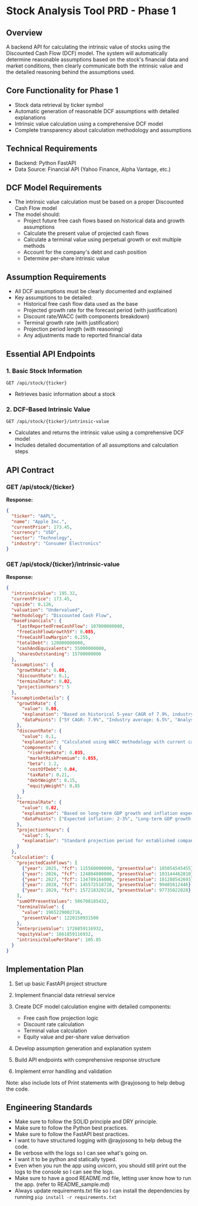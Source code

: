 # Stock Analysis Tool PRD - Phase 1

## Overview
A backend API for calculating the intrinsic value of stocks using the Discounted Cash Flow (DCF) model. The system will automatically determine reasonable assumptions based on the stock's financial data and market conditions, then clearly communicate both the intrinsic value and the detailed reasoning behind the assumptions used.

## Core Functionality for Phase 1
- Stock data retrieval by ticker symbol
- Automatic generation of reasonable DCF assumptions with detailed explanations
- Intrinsic value calculation using a comprehensive DCF model
- Complete transparency about calculation methodology and assumptions

## Technical Requirements
- Backend: Python FastAPI
- Data Source: Financial API (Yahoo Finance, Alpha Vantage, etc.)

## DCF Model Requirements
- The intrinsic value calculation must be based on a proper Discounted Cash Flow model
- The model should:
  - Project future free cash flows based on historical data and growth assumptions
  - Calculate the present value of projected cash flows
  - Calculate a terminal value using perpetual growth or exit multiple methods
  - Account for the company's debt and cash position
  - Determine per-share intrinsic value

## Assumption Requirements
- All DCF assumptions must be clearly documented and explained
- Key assumptions to be detailed:
  - Historical free cash flow data used as the base
  - Projected growth rate for the forecast period (with justification)
  - Discount rate/WACC (with components breakdown)
  - Terminal growth rate (with justification)
  - Projection period length (with reasoning)
  - Any adjustments made to reported financial data

## Essential API Endpoints

### 1. Basic Stock Information
`GET /api/stock/{ticker}`
- Retrieves basic information about a stock

### 2. DCF-Based Intrinsic Value
`GET /api/stock/{ticker}/intrinsic-value`
- Calculates and returns the intrinsic value using a comprehensive DCF model
- Includes detailed documentation of all assumptions and calculation steps

## API Contract

### GET /api/stock/{ticker}

**Response:**
```json
{
  "ticker": "AAPL",
  "name": "Apple Inc.",
  "currentPrice": 173.45,
  "currency": "USD",
  "sector": "Technology",
  "industry": "Consumer Electronics"
}
```
### GET /api/stock/{ticker}/intrinsic-value

**Response:**
```json
{
  "intrinsicValue": 195.32,
  "currentPrice": 173.45,
  "upside": 0.126,
  "valuation": "Undervalued",
  "methodology": "Discounted Cash Flow",
  "baseFinancials": {
    "lastReportedFreeCashFlow": 107000000000,
    "freeCashFlowGrowth5Y": 0.085,
    "freeCashFlowMargin": 0.255,
    "totalDebt": 120000000000,
    "cashAndEquivalents": 55000000000,
    "sharesOutstanding": 15700000000
  },
  "assumptions": {
    "growthRate": 0.08,
    "discountRate": 0.1,
    "terminalRate": 0.02,
    "projectionYears": 5
  },
  "assumptionDetails": {
    "growthRate": {
      "value": 0.08,
      "explanation": "Based on historical 5-year CAGR of 7.9%, industry outlook, and analyst consensus of 8-10% growth",
      "dataPoints": ["5Y CAGR: 7.9%", "Industry average: 6.5%", "Analyst consensus: 8.5%"]
    },
    "discountRate": {
      "value": 0.1,
      "explanation": "Calculated using WACC methodology with current capital structure",
      "components": {
        "riskFreeRate": 0.035,
        "marketRiskPremium": 0.055,
        "beta": 1.2,
        "costOfDebt": 0.04,
        "taxRate": 0.21,
        "debtWeight": 0.15,
        "equityWeight": 0.85
      }
    },
    "terminalRate": {
      "value": 0.02,
      "explanation": "Based on long-term GDP growth and inflation expectations",
      "dataPoints": ["Expected inflation: 2-3%", "Long-term GDP growth: 1.8-2.5%"]
    },
    "projectionYears": {
      "value": 5,
      "explanation": "Standard projection period for established companies with predictable cash flows"
    }
  },
  "calculation": {
    "projectedCashFlows": [
      {"year": 2025, "fcf": 115560000000, "presentValue": 105054545455},
      {"year": 2026, "fcf": 124804800000, "presentValue": 103144462810},
      {"year": 2027, "fcf": 134789184000, "presentValue": 101288542693},
      {"year": 2028, "fcf": 145572518720, "presentValue": 99485612446},
      {"year": 2029, "fcf": 157218320218, "presentValue": 97735022028}
    ],
    "sumOfPresentValues": 506708185432,
    "terminalValue": {
      "value": 1965229002716,
      "presentValue": 1220150931500
    },
    "enterpriseValue": 1726859116932,
    "equityValue": 1661859116932,
    "intrinsicValuePerShare": 105.85
  }
}
```

## Implementation Plan
1. Set up basic FastAPI project structure
2. Implement financial data retrieval service
3. Create DCF model calculation engine with detailed components:
   - Free cash flow projection logic
   - Discount rate calculation
   - Terminal value calculation
   - Equity value and per-share value derivation

4. Develop assumption generation and explanation system
5. Build API endpoints with comprehensive response structure
6. Implement error handling and validation

Note: also include lots of Print statements with @rayjosong to help debug the code.

## Engineering Standards
- Make sure to follow the SOLID principle and DRY principle.
- Make sure to follow the Python best practices.
- Make sure to follow the FastAPI best practices.
- I want to have structured logging with @rayjosong to help debug the code.
- Be verbose with the logs so I can see what's going on.
- I want it to be python and statically typed.
- Even when you run the app using uvicorn, you should still print out the logs to the console so I can see the logs.
- Make sure to have a good README.md file, letting user know how to run the app. (refer to README_sample.md)
- Always update requirements.txt file so I can install the dependencies by running `pip install -r requirements.txt`